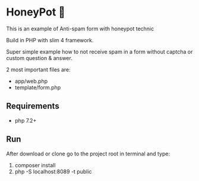 # HoneyPot 🍯

This is an example of Anti-spam form with honeypot technic 

Build in PHP with slim 4 framework.

Super simple example how to not receive spam in a form without captcha or custom question & answer.

2 most important files are:
 - app/web.php
 - template/form.php

## Requirements 
 - php 7.2+

## Run
After download or clone go to the project root in terminal and type:

 1. composer install
 2. php -S localhost:8089 -t public